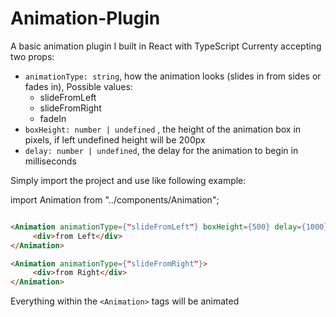 # Animation-Plugin
A basic animation plugin I built in React with TypeScript
Currenty accepting two props:
  - ```animationType: string```, how the animation looks (slides in from sides or fades in), Possible values:
       -  slideFromLeft
       -  slideFromRight
       -  fadeIn
  - ```boxHeight: number | undefined``` , the height of the animation box in pixels, if left undefined height will be 200px
  - ```delay: number | undefined```, the delay for the animation to begin in milliseconds

Simply import the project and use like following example:

import Animation from "../components/Animation";

```html

<Animation animationType={"slideFromLeft"} boxHeight={500} delay={1000}>
     <div>from Left</div>
</Animation>

<Animation animationType={"slideFromRight"}>
     <div>from Right</div>
</Animation>

```
Everything within the ``` <Animation> ``` tags will be animated

